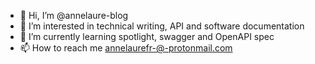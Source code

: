 - 👋 Hi, I’m @annelaure-blog
- 👀 I’m interested in technical writing, API and software documentation
- 🌱 I’m currently learning spotlight, swagger and OpenAPI spec
- 📫 How to reach me annelaurefr-@-protonmail.com

<!---
annelaure-blog/annelaure-blog is a ✨ special ✨ repository because its `README.md` (this file) appears on your GitHub profile.
You can click the Preview link to take a look at your changes.
--->

